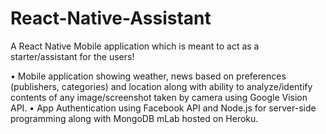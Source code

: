 # React-Native-Assistant
A React Native Mobile application which is meant to act as a starter/assistant for the users!

•	Mobile application showing weather, news based on preferences (publishers, categories) and location along with ability to
analyze/identify contents of any image/screenshot taken by camera using Google Vision API.
•	App Authentication using Facebook API and Node.js for server-side programming along with MongoDB mLab hosted on Heroku.

